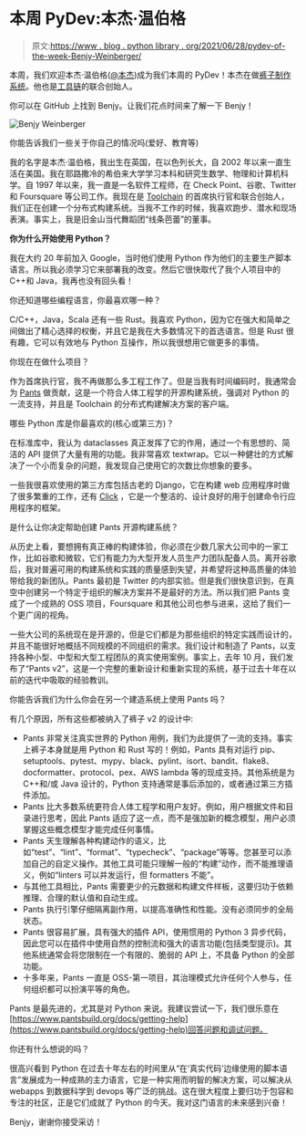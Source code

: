 # 本周 PyDev:本杰·温伯格

> 原文:[https://www . blog . python library . org/2021/06/28/pydev-of-the-week-Benjy-Weinberger/](https://www.blog.pythonlibrary.org/2021/06/28/pydev-of-the-week-benjy-weinberger/)

本周，我们欢迎本杰·温伯格([@本杰](https://twitter.com/benjy))成为我们本周的 PyDev！本杰在做[裤子制作系统](https://www.pantsbuild.org/)。他也是[工具链](https://toolchain.com/)的联合创始人。

你可以在 GitHub 上找到 Benjy。让我们花点时间来了解一下 Benjy！

![Benjy Weinberger](../Images/8cc05741089b59a1fc04d18c57e523ee.png)

你能告诉我们一些关于你自己的情况吗(爱好、教育等)

我的名字是本杰·温伯格，我出生在英国，在以色列长大，自 2002 年以来一直生活在美国。我在耶路撒冷的希伯来大学学习本科和研究生数学、物理和计算机科学。自 1997 年以来，我一直是一名软件工程师，在 Check Point、谷歌、Twitter 和 Foursquare 等公司工作。我现在是 [Toolchain](https://toolchain.com/) 的首席执行官和联合创始人，我们正在创建一个分布式构建系统。当我不工作的时候，我喜欢跑步、潜水和现场表演。事实上，我是旧金山当代舞蹈团“线条芭蕾”的董事。

**你为什么开始使用 Python？**

我在大约 20 年前加入 Google，当时他们使用 Python 作为他们的主要生产脚本语言。所以我必须学习它来部署我的改变。然后它很快取代了我个人项目中的 C++和 Java，我再也没有回头看！

你还知道哪些编程语言，你最喜欢哪一种？

C/C++，Java，Scala 还有一些 Rust。我喜欢 Python，因为它在强大和简单之间做出了精心选择的权衡，并且它是我在大多数情况下的首选语言。但是 Rust 很有趣，它可以有效地与 Python 互操作，所以我很想用它做更多的事情。

你现在在做什么项目？

作为首席执行官，我不再做那么多工程工作了。但是当我有时间编码时，我通常会为 [Pants](https://pantsbuild.org/) 做贡献，这是一个符合人体工程学的开源构建系统，强调对 Python 的一流支持，并且是 Toolchain 的分布式构建解决方案的客户端。

哪些 Python 库是你最喜欢的(核心或第三方)？

在标准库中，我认为 dataclasses 真正发挥了它的作用，通过一个有思想的、简洁的 API 提供了大量有用的功能。我非常喜欢 textwrap。它以一种健壮的方式解决了一个小而复杂的问题，我发现自己使用它的次数比你想象的要多。

一些我很喜欢使用的第三方库包括古老的 Django，它在构建 web 应用程序时做了很多繁重的工作，还有 [Click](https://github.com/pallets/click/) ，它是一个整洁的、设计良好的用于创建命令行应用程序的框架。

是什么让你决定帮助创建 Pants 开源构建系统？

从历史上看，要想拥有真正棒的构建体验，你必须在少数几家大公司中的一家工作，比如谷歌和微软，它们有能力为大型开发人员生产力团队配备人员。离开谷歌后，我对普遍可用的构建系统和实践的质量感到失望，并希望将这种高质量的体验带给我的新团队。Pants 最初是 Twitter 的内部实验。但是我们很快意识到，在真空中创建另一个特定于组织的解决方案并不是最好的方法。所以我们把 Pants 变成了一个成熟的 OSS 项目，Foursquare 和其他公司也参与进来，这给了我们一个更广阔的视角。

一些大公司的系统现在是开源的，但是它们都是为那些组织的特定实践而设计的，并且不能很好地概括不同规模的不同组织的需求。我们设计和制造了 Pants，以支持各种小型、中型和大型工程团队的真实使用案例。事实上，去年 10 月，我们发布了“Pants v2”，这是一个完整的重新设计和重新实现的系统，基于过去十年在以前的迭代中吸取的经验教训。

你能告诉我们为什么你会在另一个建造系统上使用 Pants 吗？

有几个原因，所有这些都被纳入了裤子 v2 的设计中:

*   Pants 非常关注真实世界的 Python 用例，我们为此提供了一流的支持。事实上裤子本身就是用 Python 和 Rust 写的！例如，Pants 具有对运行 pip、setuptools、pytest、mypy、black、pylint、isort、bandit、flake8、docformatter、protocol、pex、AWS lambda 等的现成支持。其他系统是为 C++和/或 Java 设计的，Python 支持通常是事后添加的，或者通过第三方插件添加。
*   Pants 比大多数系统更符合人体工程学和用户友好。例如，用户根据文件和目录进行思考，因此 Pants 适应了这一点，而不是强加新的概念模型，用户必须掌握这些概念模型才能完成任何事情。
*   Pants 天生理解各种构建动作的语义，比如“test”、“lint”、“format”、“typecheck”、“package”等等。您甚至可以添加自己的自定义操作。其他工具可能只理解一般的“构建”动作，而不能推理语义，例如“linters 可以并发运行，但 formatters 不能”。
*   与其他工具相比，Pants 需要更少的元数据和构建文件样板，这要归功于依赖推理、合理的默认值和自动生成。
*   Pants 执行引擎仔细隔离副作用，以提高准确性和性能。没有必须同步的全局状态。
*   Pants 很容易扩展，具有强大的插件 API，使用惯用的 Python 3 异步代码，因此您可以在插件中使用自然的控制流和强大的语言功能(包括类型提示)。其他系统通常会将您限制在一个有限的、脆弱的 API 上，不具备 Python 的全部功能。
*   十多年来，Pants 一直是 OSS-第一项目，其治理模式允许任何个人参与，任何组织都可以扮演平等的角色。

Pants 是最先进的，尤其是对 Python 来说。我建议尝试一下，我们很乐意在[https://www.pantsbuild.org/docs/getting-help](https://www.pantsbuild.org/docs/getting-help)回答问题和调试问题。

你还有什么想说的吗？

很高兴看到 Python 在过去十年左右的时间里从“在‘真实代码’边缘使用的脚本语言”发展成为一种成熟的主力语言，它是一种实用而明智的解决方案，可以解决从 webapps 到数据科学到 devops 等广泛的挑战。这在很大程度上要归功于包容和专注的社区，正是它们成就了 Python 的今天。我对这门语言的未来感到兴奋！

Benjy，谢谢你接受采访！